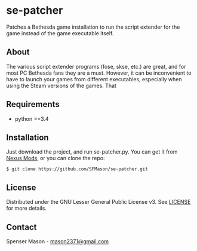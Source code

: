 # se-patcher
Patches a Bethesda game installation to run the script extender for the game instead of the game executable itself.

## About
The various script extender programs (fose, skse, etc.) are great, and for most PC Bethesda fans they are a must. However, it can be inconvenient to have to launch your games from different executables, especially when using the Steam versions of the games. That

## Requirements
* python >=3.4

## Installation
Just download the project, and run se-patcher.py. You can get it from [Nexus Mods](https://www.nexusmods.com/skyrim/mods/81286), or you can clone the repo:

```
$ git clone https://github.com/SFMason/se-patcher.git
```

## License
Distributed under the GNU Lesser General Public License v3. See [LICENSE](LICENSE) for more details.

## Contact
Spenser Mason - mason2371@gmail.com
